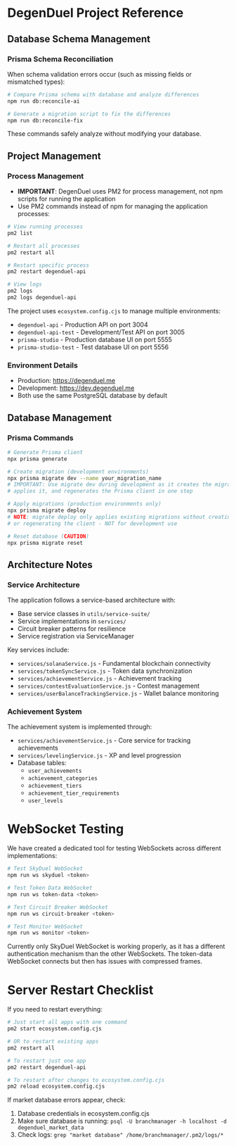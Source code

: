# DegenDuel Project Reference

## Database Schema Management

### Prisma Schema Reconciliation
When schema validation errors occur (such as missing fields or mismatched types):

```bash
# Compare Prisma schema with database and analyze differences
npm run db:reconcile-ai

# Generate a migration script to fix the differences
npm run db:reconcile-fix
```
These commands safely analyze without modifying your database.

## Project Management

### Process Management
- **IMPORTANT**: DegenDuel uses PM2 for process management, not npm scripts for running the application
- Use PM2 commands instead of npm for managing the application processes:

```bash
# View running processes
pm2 list

# Restart all processes
pm2 restart all

# Restart specific process
pm2 restart degenduel-api

# View logs
pm2 logs
pm2 logs degenduel-api
```

The project uses `ecosystem.config.cjs` to manage multiple environments:
- `degenduel-api` - Production API on port 3004
- `degenduel-api-test` - Development/Test API on port 3005
- `prisma-studio` - Production database UI on port 5555
- `prisma-studio-test` - Test database UI on port 5556

### Environment Details
- Production: https://degenduel.me
- Development: https://dev.degenduel.me
- Both use the same PostgreSQL database by default

## Database Management

### Prisma Commands
```bash
# Generate Prisma client
npx prisma generate

# Create migration (development environments)
npx prisma migrate dev --name your_migration_name
# IMPORTANT: Use migrate dev during development as it creates the migration,
# applies it, and regenerates the Prisma client in one step

# Apply migrations (production environments only)
npx prisma migrate deploy
# NOTE: migrate deploy only applies existing migrations without creating new ones
# or regenerating the client - NOT for development use

# Reset database (CAUTION)
npx prisma migrate reset
```

## Architecture Notes

### Service Architecture
The application follows a service-based architecture with:
- Base service classes in `utils/service-suite/`
- Service implementations in `services/`
- Circuit breaker patterns for resilience
- Service registration via ServiceManager

Key services include:
- `services/solanaService.js` - Fundamental blockchain connectivity
- `services/tokenSyncService.js` - Token data synchronization
- `services/achievementService.js` - Achievement tracking
- `services/contestEvaluationService.js` - Contest management
- `services/userBalanceTrackingService.js` - Wallet balance monitoring

### Achievement System
The achievement system is implemented through:
- `services/achievementService.js` - Core service for tracking achievements
- `services/levelingService.js` - XP and level progression
- Database tables:
  - `user_achievements`
  - `achievement_categories`
  - `achievement_tiers`
  - `achievement_tier_requirements`
  - `user_levels`
# WebSocket Testing

We have created a dedicated tool for testing WebSockets across different implementations:

```bash
# Test SkyDuel WebSocket
npm run ws skyduel <token>

# Test Token Data WebSocket
npm run ws token-data <token>

# Test Circuit Breaker WebSocket
npm run ws circuit-breaker <token>

# Test Monitor WebSocket
npm run ws monitor <token>
```

Currently only SkyDuel WebSocket is working properly, as it has a different authentication mechanism than the other WebSockets. The token-data WebSocket connects but then has issues with compressed frames.

# Server Restart Checklist

If you need to restart everything:

```bash
# Just start all apps with one command
pm2 start ecosystem.config.cjs

# OR to restart existing apps
pm2 restart all

# To restart just one app
pm2 restart degenduel-api

# To restart after changes to ecosystem.config.cjs
pm2 reload ecosystem.config.cjs
```

If market database errors appear, check:
1. Database credentials in ecosystem.config.cjs
2. Make sure database is running: `psql -U branchmanager -h localhost -d degenduel_market_data`
3. Check logs: `grep "market database" /home/branchmanager/.pm2/logs/*`
